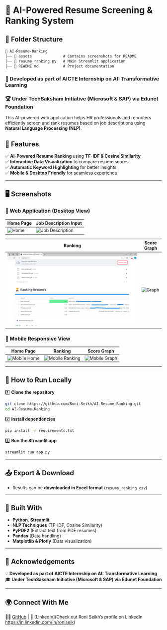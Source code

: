 # 📄 AI-Powered Resume Screening & Ranking System

## 📁 Folder Structure
```
📂 AI-Resume-Ranking
│── 📂 assets              # Contains screenshots for README
│── 📜 resume_ranking.py   # Main Streamlit application
│── 📜 README.md           # Project documentation
```

### 🚀 Developed as part of AICTE Internship on AI: Transformative Learning  
### 🏆 Under TechSaksham Initiative (Microsoft & SAP) via Edunet Foundation  

This AI-powered web application helps HR professionals and recruiters efficiently screen and rank resumes based on job descriptions using **Natural Language Processing (NLP)**.

## 🌟 Features
✅ **AI-Powered Resume Ranking** using **TF-IDF & Cosine Similarity**  
✅ **Interactive Data Visualization** to compare resume scores  
✅ **Automatic Keyword Highlighting** for better insights  
✅ **Mobile & Desktop Friendly** for seamless experience  

---

## 🖥️ Screenshots

### 🔹 Web Application (Desktop View)
| Home Page | Job Description Input |
|-----------|----------------------|
| ![Home](assets/home.png) | ![Job Description](assets/job_description.png) |

| Ranking | Score Graph |
|---------|-----------|
| ![Ranking](assets/ranking.png) | ![Graph](assets/graph_chart.png) |

### 📱 Mobile Responsive View
| Home Page | Ranking | Score Graph |
|-----------|---------|-------------|
| ![Mobile Home](assets/mobile_home.png) | ![Mobile Ranking](assets/mobile_ranking.png) | ![Mobile Graph](assets/mobile_graph.png) |

---

## 📂 How to Run Locally
1️⃣ **Clone the repository**  
```bash
git clone https://github.com/Roni-Seikh/AI-Resume-Ranking.git
cd AI-Resume-Ranking
```

2️⃣ **Install dependencies**  
```bash
pip install -r requirements.txt
```

3️⃣ **Run the Streamlit app**  
```bash
streamlit run app.py
```

---

## 📤 Export & Download
- Results can be **downloaded in Excel format** (`resume_ranking.csv`)

---

## 🔧 Built With
- **Python**, **Streamlit**
- **NLP Techniques** (TF-IDF, Cosine Similarity)
- **PyPDF2** (Extract text from PDF resumes)
- **Pandas** (Data handling)
- **Matplotlib & Plotly** (Data visualization)

---

## 🤝 Acknowledgements
💡 **Developed as part of AICTE Internship on AI: Transformative Learning**  
🎓 **Under TechSaksham Initiative (Microsoft & SAP) via Edunet Foundation**

---

## 🌍 Connect With Me  
👨‍💻 [GitHub](https://github.com/Roni-Seikh) | 💼 [LinkedIn](Check out Roni Seikh’s profile on LinkedIn https://in.linkedin.com/in/roniseik)
```
